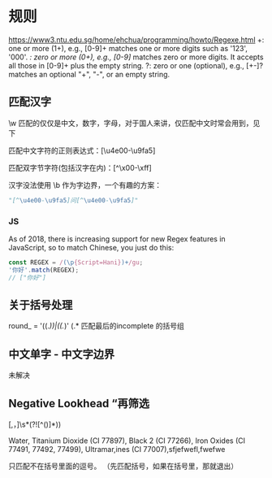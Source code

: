 # 规则
https://www3.ntu.edu.sg/home/ehchua/programming/howto/Regexe.html
+: one or more (1+), e.g., [0-9]+ matches one or more digits such as '123', '000'.
*: zero or more (0+), e.g., [0-9]* matches zero or more digits. It accepts all those in [0-9]+ plus the empty string.
?: zero or one (optional), e.g., [+-]? matches an optional "+", "-", or an empty string.


## 匹配汉字 
\w 匹配的仅仅是中文，数字，字母，对于国人来讲，仅匹配中文时常会用到，见下

 匹配中文字符的正则表达式：[\u4e00-\u9fa5]

 匹配双字节字符(包括汉字在内)：[^\x00-\xff]

汉字没法使用 \b 作为字边界，一个有趣的方案：

``` py
"[^\u4e00-\u9fa5]问[^\u4e00-\u9fa5]"
```

### JS 
 As of 2018, there is increasing support for new Regex features in JavaScript, so to match Chinese, you just do this:

``` js 
const REGEX = /(\p{Script=Hani})+/gu;
'你好'.match(REGEX);
// ["你好"]
```


## 关于括号处理

round_ = '(\(.*\))|(\(.*)'
\(.* 匹配最后的incomplete 的括号组




 ## 中文单字 - 中文字边界
 未解决


## Negative Lookhead “再筛选

[,，]\s*(?![^()]*\))

Water, Titanium Dioxide (CI 77897), Black 2 (CI 77266), Iron Oxides (CI 77491, 77492, 77499), Ultramar,ines (CI 77007),sfjefwefl,fwefwe

只匹配不在括号里面的逗号。
（先匹配括号，如果在括号里，那就退出）